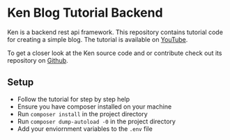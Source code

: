 # Ken Blog Tutorial Backend

Ken is a backend rest api framework. This repository contains tutorial code for creating a simple blog. The tutorial is available on [YouTube](https://www.youtube.com/playlist?list=PL2V-O8IlM_t-wSa8JkqZnt_Qt17yeY-Pt).

To get a closer look at the Ken source code and or contribute check out its repository on [Github](https://github.com/matthewLeFevre/Ken-Framework).

## Setup

- Follow the tutorial for step by step help
- Ensure you have composer installed on your machine
- Run `composer install` in the project directory
- Run `composer dump-autoload -0` in the project directory
- Add your enviornment variables to the `.env` file
